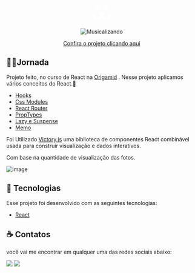 <p align="center">
   <svg width="50" height="56" viewBox="0 0 28 22" fill="none" xmlns="http://www.w3.org/2000/svg"><path fill-rule="evenodd" clip-rule="evenodd" d="M14 10h1.652c1.708 0 2.63 2.004 1.518 3.302l-1.618 1.887A4.501 4.501 0 0024.5 14.5a1.5 1.5 0 013 0A7.5 7.5 0 0114 19 7.5 7.5 0 01.5 14.5a1.5 1.5 0 013 0 4.5 4.5 0 008.948.689l-1.618-1.887C9.718 12.004 10.64 10 12.35 10H14z" fill="#ffffff"></path><circle cx="21" cy="3" r="3" fill="#ffffff"></circle><circle cx="7" cy="3" r="3" fill="#ffffff"></circle></svg>   
</p>

<p align="center" margin-top="25px" >
<img src="https://i.im.ge/2022/07/05/uiCptD.gif" alt="Musicalizando">
</p>

<p align="center" margin-top="25px" >
<a href="https://rafaelsantos499.github.io/Dogs/" target="_blank">Confira o projeto clicando aqui</a>
</p>

## 🏃‍♂️Jornada

Projeto feito, no curso de React na [Origamid](https://www.origamid.com/) .
Nesse projeto aplicamos vários conceitos do React.🚀

- [Hooks]()
- [Css Modules]()
- [React Router]()
- [PropTypes]()
- [Lazy e Suspense]()
- [Memo]()

Foi Utilizado [Victory.js](https://formidable.com/open-source/victory/) uma biblioteca de componentes React combinável usada para construir visualização e dados interativos.

Com base na quantidade de visualização das fotos.

![image](https://i.im.ge/2022/07/05/uiCvk4.png)

## 🧪 Tecnologias

Esse projeto foi desenvolvido com as seguintes tecnologias:

- [React](https://reactjs.org)

## ☕ Contatos

você vai me encontrar em qualquer uma das redes sociais abaixo:

<a href="rafael: rafaelsantos499@gmail.com"><img src="https://img.shields.io/badge/-Gmail-%23EA4335?style=for-the-badge&logo=gmail&logoColor=white" target="_blank" margin-right="10px"></a>
<a href="https://www.linkedin.com/in/rafael-santos-21a504217" target="_blank"><img src="https://img.shields.io/badge/-LinkedIn-%230077B5?style=for-the-badge&logo=linkedin&logoColor=white" target="_blank"></a>
